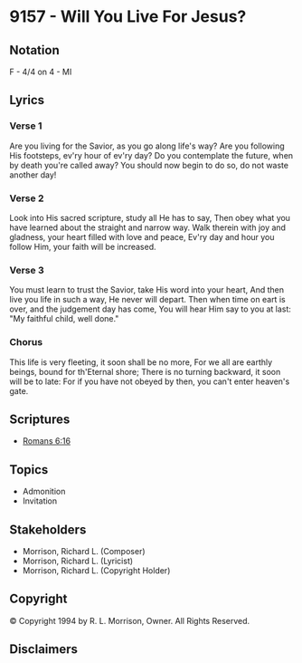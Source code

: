 # 9157 - Will You Live For Jesus?

## Notation

F - 4/4 on 4 - MI

## Lyrics

### Verse 1

Are you living for the Savior, as you go along life's way? Are you following His footsteps, ev'ry hour of ev'ry day? Do you contemplate the future, when by death you're called away? You should now begin to do so, do not waste another day!

### Verse 2

Look into His sacred scripture, study all He has to say, Then obey what you have learned about the straight and narrow way. Walk therein with joy and gladness, your heart filled with love and peace, Ev'ry day and hour you follow Him, your faith will be increased.

### Verse 3

You must learn to trust the Savior, take His word into your heart, And then live you life in such a way, He never will depart. Then when time on eart is over, and the judgement day has come, You will hear Him say to you at last: "My faithful child, well done."

### Chorus

This life is very fleeting, it soon shall be no more, For we all are earthly beings, bound for th'Eternal shore; There is no turning backward, it soon will be to late: For if you have not obeyed by then, you can't enter heaven's gate.


## Scriptures

- [Romans 6:16](https://www.biblegateway.com/passage/?search=Romans%206%3A16)

## Topics

- Admonition
- Invitation

## Stakeholders

- Morrison, Richard L. (Composer)
- Morrison, Richard L. (Lyricist)
- Morrison, Richard L. (Copyright Holder)

## Copyright

© Copyright 1994 by R. L. Morrison, Owner. All Rights Reserved.


## Disclaimers


